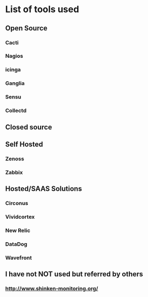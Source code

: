 # List of tools used 

## Open Source
### Cacti
###  Nagios
### icinga
###  Ganglia
###  Sensu
###  Collectd

##  Closed source

## Self Hosted
### Zenoss 
### Zabbix

## Hosted/SAAS Solutions  
### Circonus
### Vividcortex
### New Relic
### DataDog
### Wavefront


## I have not NOT used but referred by others
### http://www.shinken-monitoring.org/
